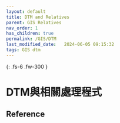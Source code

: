 ```yaml
---
layout: default
title: DTM and Relatives
parent: GIS Relatives
nav_order: 1
has_children: true
permalink: /GIS/DTM
last_modified_date:   2024-06-05 09:15:32
tags: GIS dtm
---
```


{: .fs-6 .fw-300 }

# DTM與相關處理程式

## Reference

